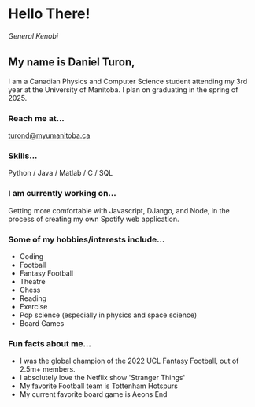 # Hello There!
###### General Kenobi
## My name is Daniel Turon,
I am a Canadian Physics and Computer Science student attending my 3rd year at the 
University of Manitoba. I plan on graduating in the spring of 2025.

### Reach me at...
turond@myumanitoba.ca

### Skills...
Python / Java / Matlab / C / SQL

### I am currently working on...
Getting more comfortable with Javascript, DJango, and Node, in the process of creating my own Spotify web application.


### Some of my hobbies/interests include...

* Coding
* Football
* Fantasy Football
* Theatre
* Chess
* Reading
* Exercise
* Pop science (especially in physics and space science)
* Board Games

### Fun facts about me...
* I was the global champion of the 2022 UCL Fantasy Football, out of 2.5m+ members.
* I absolutely love the Netflix show 'Stranger Things'
* My favorite Football team is Tottenham Hotspurs
* My current favorite board game is Aeons End


